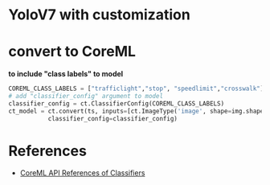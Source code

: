 # YoloV7 with customization












# convert to CoreML 

<b>to include "class labels" to model</b>
```python
COREML_CLASS_LABELS = ["trafficlight","stop", "speedlimit","crosswalk"]
# add "classifier_config" argument to model
classifier_config = ct.ClassifierConfig(COREML_CLASS_LABELS)
ct_model = ct.convert(ts, inputs=[ct.ImageType('image', shape=img.shape, scale=1 / 255.0, bias=[0, 0, 0])], 
           classifier_config=classifier_config)
```



# References
- [CoreML API References of Classifiers](https://coremltools.readme.io/docs/classifiers)

